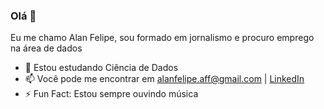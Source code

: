 ### Olá 👋

<!--
**alanxfelipex/alanxfelipex** is a ✨ _special_ ✨ repository because its `README.md` (this file) appears on your GitHub profile.

Eu me chamo Alan Felipe, sou formado em jornalismo e migrei para a área de ciência de dados

- 🌱 Eu estou estudando SQL, Python e Estatística
- 📫 Você pode me encontrar em alanfelipe.aff@gmail.com | <a href="https://www.linkedin.com/in/alanxfelipe/"> LinkedIn </a>
- ⚡ Fun Fact: Estou sempre ouvindo música
-->

Eu me chamo Alan Felipe, sou formado em jornalismo e procuro emprego na área de dados

- 🌱 Estou estudando Ciência de Dados 
- 📫 Você pode me encontrar em alanfelipe.aff@gmail.com | <a href="https://www.linkedin.com/in/alanxfelipe/"> LinkedIn </a>
- ⚡ Fun Fact: Estou sempre ouvindo música
